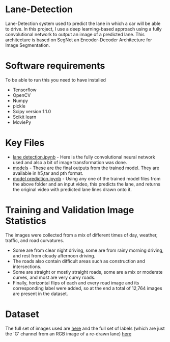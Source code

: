# Lane-Detection
Lane-Detection system used to predict the lane in which a car will be able to drive. In this project, I use a deep learning-based approach using a fully convolutional network to output an image of a predicted lane. This architecture is based on SegNet an Encoder-Decoder Architecture for Image Segmentation.

# Software requirements
To be able to run this you need to have installed
* Tensorflow
* OpenCV
* Numpy
* pickle
* Scipy version 1.1.0
* Scikit learn
* MoviePy

# Key Files
* [lane detection.ipynb](https://github.com/HevaAi/Lane-Detection/blob/main/lane%20detection.ipynb) - Here is the fully convolutional neural network used and also a bit of image transformation was done.
* [models](https://github.com/HevaAi/Lane-Detection/tree/main/models) - These are the final outputs from the trained model. They are available in h5,tar and pth format.
* [model prediction.ipynb](https://github.com/HevaAi/Lane-Detection/blob/main/model%20prediction.ipynb) -  Using any one of the trained model files from the above folder and an input video, this predicts the lane, and returns the original video with predicted lane lines drawn onto it.

# Training and Validation Image Statistics
The images were collected from a mix of different times of day, weather, traffic, and road curvatures.
* Some are from clear night driving, some are from rainy morning driving, and rest from cloudy afternoon driving.
* The roads also contain difficult areas such as construction and intersections.
* Some are straight or mostly straight roads, some are a mix or moderate curves, and most are very curvy roads.
* Finally, horizontal flips of each and every road image and its corresponding label were added, so at the end a total of 12,764 images are present in the dataset.

# Dataset
The full set of images used are [here](https://www.dropbox.com/s/rrh8lrdclzlnxzv/full_CNN_train.p?dl=0) and the full set of labels (which are just the 'G' channel from an RGB image of a re-drawn lane) [here](https://www.dropbox.com/s/ak850zqqfy6ily0/full_CNN_labels.p?dl=0)

